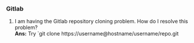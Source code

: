 
### Gitlab ###

1. I am having the Gitlab repository cloning problem. How do I resolve this problem?    
**Ans:** Try `git clone https://username@hostname/username/repo.git


